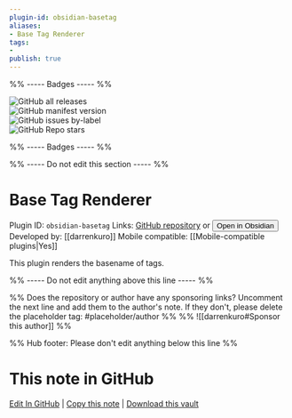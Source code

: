 ```yaml
---
plugin-id: obsidian-basetag
aliases:
- Base Tag Renderer
tags: 
- 
publish: true
---
```


%% ----- Badges ----- %%

![GitHub all releases](https://img.shields.io/github/downloads/darrenkuro/obsidian-basetag/total?color=573E7A&logo=github&style=for-the-badge)   
![GitHub manifest version](https://img.shields.io/github/manifest-json/v/darrenkuro/obsidian-basetag?color=573E7A&logo=github&style=for-the-badge)   
![GitHub issues by-label](https://img.shields.io/github/issues/darrenkuro/obsidian-basetag/help%20wanted?color=573E7A&logo=github&style=for-the-badge)   
![GitHub Repo stars](https://img.shields.io/github/stars/darrenkuro/obsidian-basetag?color=573E7A&logo=github&style=for-the-badge)

%% ----- Badges ----- %%

%% ----- Do not edit this section ----- %%

# Base Tag Renderer

Plugin ID: `obsidian-basetag`
Links: [GitHub repository](https://github.com/darrenkuro/obsidian-basetag) or [<button id=HH>Open in Obsidian</button>](obsidian://show-plugin?id=obsidian-basetag)
Developed by: [[darrenkuro]]
Mobile compatible: [[Mobile-compatible plugins|Yes]]

This plugin renders the basename of tags.

%% ----- Do not edit anything above this line ----- %% 

%% Does the repository or author have any sponsoring links? Uncomment the next line and add them to the author's note. If they don't, please delete the placeholder tag: #placeholder/author %%
%% ![[darrenkuro#Sponsor this author]] %%

%% Hub footer: Please don't edit anything below this line %%

# This note in GitHub

<span class="git-footer">[Edit In GitHub](https://github.dev/obsidian-community/obsidian-hub/blob/main/02%20-%20Community%20Expansions/02.05%20All%20Community%20Expansions/Plugins/obsidian-basetag.md "git-hub-edit-note") | [Copy this note](https://raw.githubusercontent.com/obsidian-community/obsidian-hub/main/02%20-%20Community%20Expansions/02.05%20All%20Community%20Expansions/Plugins/obsidian-basetag.md "git-hub-copy-note") | [Download this vault](https://github.com/obsidian-community/obsidian-hub/archive/refs/heads/main.zip "git-hub-download-vault") </span>
